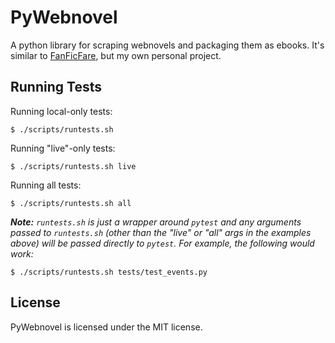 # PyWebnovel

A python library for scraping webnovels and packaging them as ebooks.  It's similar to [FanFicFare](https://github.com/JimmXinu/FanFicFare), but my own personal project.

## Running Tests

Running local-only tests:

```shell
$ ./scripts/runtests.sh
```

Running "live"-only tests:

```shell
$ ./scripts/runtests.sh live
```

Running all tests:

```shell
$ ./scripts/runtests.sh all
```

_**Note:** `runtests.sh` is just a wrapper around `pytest` and any arguments passed to `runtests.sh` (other than the "live" or "all" args in the examples above) will be passed directly to `pytest`. For example, the following would work:_

```shell
$ ./scripts/runtests.sh tests/test_events.py
```

## License

PyWebnovel is licensed under the MIT license.
